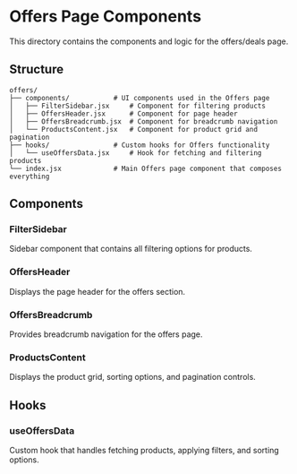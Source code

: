 # Offers Page Components

This directory contains the components and logic for the offers/deals page.

## Structure

```
offers/
├── components/           # UI components used in the Offers page
│   ├── FilterSidebar.jsx     # Component for filtering products
│   ├── OffersHeader.jsx      # Component for page header
│   ├── OffersBreadcrumb.jsx  # Component for breadcrumb navigation
│   └── ProductsContent.jsx   # Component for product grid and pagination
├── hooks/                # Custom hooks for Offers functionality
│   └── useOffersData.jsx     # Hook for fetching and filtering products
└── index.jsx             # Main Offers page component that composes everything
```

## Components

### FilterSidebar

Sidebar component that contains all filtering options for products.

### OffersHeader

Displays the page header for the offers section.

### OffersBreadcrumb

Provides breadcrumb navigation for the offers page.

### ProductsContent

Displays the product grid, sorting options, and pagination controls.

## Hooks

### useOffersData

Custom hook that handles fetching products, applying filters, and sorting options.
